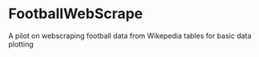 # FootballWebScrape
A pilot on webscraping football data from Wikepedia tables for basic data plotting
